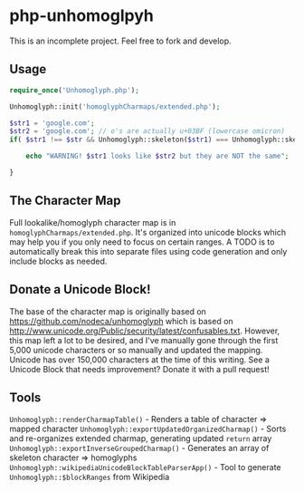 # php-unhomoglpyh

This is an incomplete project. Feel free to fork and develop.

## Usage

```php
require_once('Unhomoglyph.php');

Unhomoglyph::init('homoglyphCharmaps/extended.php');

$str1 = 'google.com';
$str2 = 'gοοgle.com'; // o's are actually u+03BF (lowercase omicron)
if( $str1 !== $str && Unhomoglyph::skeleton($str1) === Unhomoglyph::skeleton($str2) ) {

	echo "WARNING! $str1 looks like $str2 but they are NOT the same";

}
```

## The Character Map
Full lookalike/homoglyph character map is in `homoglyphCharmaps/extended.php`. It's organized into unicode blocks which may help you if you only need to focus on certain ranges. A TODO is to automatically break this into separate files using code generation and only include blocks as needed.

## Donate a Unicode Block!
The base of the character map is originally based on https://github.com/nodeca/unhomoglyph which is based on http://www.unicode.org/Public/security/latest/confusables.txt. However, this map left a lot to be desired, and I've manually gone through the first 5,000 unicode characters or so manually and updated the mapping. Unicode has over 150,000 characters at the time of this writing. See a Unicode Block that needs improvement? Donate it with a pull request!

## Tools
`Unhomoglyph::renderCharmapTable()` - Renders a table of character => mapped character
`Unhomoglyph::exportUpdatedOrganizedCharmap()` - Sorts and re-organizes extended charmap, generating updated `return` array  
`Unhomoglyph::exportInverseGroupedCharmap()` - Generates an array of skeleton character => homoglyphs  
`Unhomoglyph::wikipediaUnicodeBlockTableParserApp()` - Tool to generate `Unhomoglyph::$blockRanges` from Wikipedia